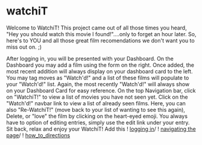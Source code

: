 # watchiT
Welcome to WatchiT! 
This project came out of all those times you heard, "Hey you should watch this movie I found!"....only to forget an hour later.
So, here's to YOU and all those great film recomendations we don't want you to miss out on. ;)

After logging in, you will be presented with your Dashboard. 
On the Dashboard you may add a film using the form on the right. 
Once added, the most recent addition will always display on your dashboard card to the left.
You may tag moves as "Watch'd!" and a list of these films will populate to your "Watch'd!" list. 
Again, the most recently "Watch'd!" will always show on your Dashboard Card for easy reference.
On the top Navigation bar, click on "WatchiT!" to view a list of movies you have not seen yet. 
Click on the "Watch'd!" navbar link to view a list of already seen films.
Here, you can also "Re-WatchiT!" (move back to your list of wanting to see this again), Delete, or "love" the film by clicking on the heart-eyed emoji.
You always have to option of editing entries, simply use the edit link under your entry. 
Sit back, relax and enjoy your WatchiT!
Add this ! [logging in](get_started.gif)/ ! [navigating the page](navigate.gif)/ ! [how_to_directions](how_to.jpg)
